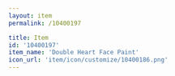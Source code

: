 ```yaml
---
layout: item
permalink: /10400197

title: Item
id: '10400197'
item_name: 'Double Heart Face Paint'
icon_url: 'item/icon/customize/10400186.png'
---
```

